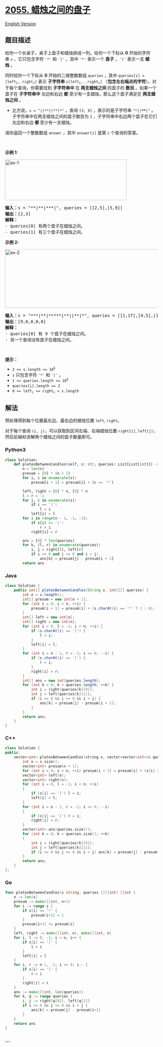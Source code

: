 # [2055. 蜡烛之间的盘子](https://leetcode.cn/problems/plates-between-candles)

[English Version](/solution/2000-2099/2055.Plates%20Between%20Candles/README_EN.md)

## 题目描述

<!-- 这里写题目描述 -->

<p>给你一个长桌子，桌子上盘子和蜡烛排成一列。给你一个下标从 <strong>0</strong>&nbsp;开始的字符串&nbsp;<code>s</code>&nbsp;，它只包含字符&nbsp;<code>'*'</code> 和&nbsp;<code>'|'</code>&nbsp;，其中&nbsp;<code>'*'</code>&nbsp;表示一个 <strong>盘子</strong>&nbsp;，<code>'|'</code>&nbsp;表示一支&nbsp;<strong>蜡烛</strong>&nbsp;。</p>

<p>同时给你一个下标从 <strong>0</strong>&nbsp;开始的二维整数数组&nbsp;<code>queries</code>&nbsp;，其中&nbsp;<code>queries[i] = [left<sub>i</sub>, right<sub>i</sub>]</code>&nbsp;表示 <strong>子字符串</strong>&nbsp;<code>s[left<sub>i</sub>...right<sub>i</sub>]</code>&nbsp;（<strong>包含左右端点的字符</strong>）。对于每个查询，你需要找到 <strong>子字符串中</strong>&nbsp;在 <strong>两支蜡烛之间</strong>&nbsp;的盘子的 <b>数目</b>&nbsp;。如果一个盘子在 <strong>子字符串中</strong>&nbsp;左边和右边 <strong>都</strong>&nbsp;至少有一支蜡烛，那么这个盘子满足在 <strong>两支蜡烛之间</strong>&nbsp;。</p>

<ul>
	<li>比方说，<code>s = "||**||**|*"</code>&nbsp;，查询&nbsp;<code>[3, 8]</code>&nbsp;，表示的是子字符串&nbsp;<code>"*||<strong><em>**</em></strong>|"</code>&nbsp;。子字符串中在两支蜡烛之间的盘子数目为&nbsp;<code>2</code>&nbsp;，子字符串中右边两个盘子在它们左边和右边 <strong>都 </strong>至少有一支蜡烛。</li>
</ul>

<p>请你返回一个整数数组&nbsp;<code>answer</code>&nbsp;，其中&nbsp;<code>answer[i]</code>&nbsp;是第&nbsp;<code>i</code>&nbsp;个查询的答案。</p>

<p>&nbsp;</p>

<p><strong>示例 1:</strong></p>

<p><img alt="ex-1" src="https://cdn.jsdelivr.net/gh/doocs/leetcode@main/solution/2000-2099/2055.Plates%20Between%20Candles/images/ex-1.png" style="width: 400px; height: 134px;"></p>

<pre><b>输入：</b>s = "**|**|***|", queries = [[2,5],[5,9]]
<b>输出：</b>[2,3]
<b>解释：</b>
- queries[0] 有两个盘子在蜡烛之间。
- queries[1] 有三个盘子在蜡烛之间。
</pre>

<p><strong>示例 2:</strong></p>

<p><img alt="ex-2" src="https://cdn.jsdelivr.net/gh/doocs/leetcode@main/solution/2000-2099/2055.Plates%20Between%20Candles/images/ex-2.png" style="width: 600px; height: 193px;"></p>

<pre><b>输入：</b>s = "***|**|*****|**||**|*", queries = [[1,17],[4,5],[14,17],[5,11],[15,16]]
<b>输出：</b>[9,0,0,0,0]
<strong>解释：</strong>
- queries[0] 有 9 个盘子在蜡烛之间。
- 另一个查询没有盘子在蜡烛之间。
</pre>

<p>&nbsp;</p>

<p><strong>提示：</strong></p>

<ul>
	<li><code>3 &lt;= s.length &lt;= 10<sup>5</sup></code></li>
	<li><code>s</code>&nbsp;只包含字符&nbsp;<code>'*'</code> 和&nbsp;<code>'|'</code>&nbsp;。</li>
	<li><code>1 &lt;= queries.length &lt;= 10<sup>5</sup></code></li>
	<li><code>queries[i].length == 2</code></li>
	<li><code>0 &lt;= left<sub>i</sub> &lt;= right<sub>i</sub> &lt; s.length</code></li>
</ul>

## 解法

<!-- 这里可写通用的实现逻辑 -->

预处理得到每个位置最左边、最右边的蜡烛位置 `left`, `right`。

对于每个查询 `(i, j)`，可以获取到区间左端、右端蜡烛位置 `right[i]`, `left[j]`，然后前缀和求解两个蜡烛之间的盘子数量即可。

<!-- tabs:start -->

### **Python3**

<!-- 这里可写当前语言的特殊实现逻辑 -->

```python
class Solution:
    def platesBetweenCandles(self, s: str, queries: List[List[int]]) -> List[int]:
        n = len(s)
        presum = [0] * (n + 1)
        for i, c in enumerate(s):
            presum[i + 1] = presum[i] + (c == '*')

        left, right = [0] * n, [0] * n
        l = r = -1
        for i, c in enumerate(s):
            if c == '|':
                l = i
            left[i] = l
        for i in range(n - 1, -1, -1):
            if s[i] == '|':
                r = i
            right[i] = r

        ans = [0] * len(queries)
        for k, (l, r) in enumerate(queries):
            i, j = right[l], left[r]
            if i >= 0 and j >= 0 and i < j:
                ans[k] = presum[j] - presum[i + 1]
        return ans
```

### **Java**

<!-- 这里可写当前语言的特殊实现逻辑 -->

```java
class Solution {
    public int[] platesBetweenCandles(String s, int[][] queries) {
        int n = s.length();
        int[] presum = new int[n + 1];
        for (int i = 0; i < n; ++i) {
            presum[i + 1] = presum[i] + (s.charAt(i) == '*' ? 1 : 0);
        }
        int[] left = new int[n];
        int[] right = new int[n];
        for (int i = 0, l = -1; i < n; ++i) {
            if (s.charAt(i) == '|') {
                l = i;
            }
            left[i] = l;
        }
        for (int i = n - 1, r = -1; i >= 0; --i) {
            if (s.charAt(i) == '|') {
                r = i;
            }
            right[i] = r;
        }
        int[] ans = new int[queries.length];
        for (int k = 0; k < queries.length; ++k) {
            int i = right[queries[k][0]];
            int j = left[queries[k][1]];
            if (i >= 0 && j >= 0 && i < j) {
                ans[k] = presum[j] - presum[i + 1];
            }
        }
        return ans;
    }
}
```

### **C++**

```cpp
class Solution {
public:
    vector<int> platesBetweenCandles(string s, vector<vector<int>>& queries) {
        int n = s.size();
        vector<int> presum(n + 1);
        for (int i = 0; i < n; ++i) presum[i + 1] = presum[i] + (s[i] == '*');
        vector<int> left(n);
        vector<int> right(n);
        for (int i = 0, l = -1; i < n; ++i)
        {
            if (s[i] == '|') l = i;
            left[i] = l;
        }
        for (int i = n - 1, r = -1; i >= 0; --i)
        {
            if (s[i] == '|') r = i;
            right[i] = r;
        }
        vector<int> ans(queries.size());
        for (int k = 0; k < queries.size(); ++k)
        {
            int i = right[queries[k][0]];
            int j = left[queries[k][1]];
            if (i >= 0 && j >= 0 && i < j) ans[k] = presum[j] - presum[i + 1];
        }
        return ans;
    }
};
```

### **Go**

```go
func platesBetweenCandles(s string, queries [][]int) []int {
	n := len(s)
	presum := make([]int, n+1)
	for i := range s {
		if s[i] == '*' {
			presum[i+1] = 1
		}
		presum[i+1] += presum[i]
	}
	left, right := make([]int, n), make([]int, n)
	for i, l := 0, -1; i < n; i++ {
		if s[i] == '|' {
			l = i
		}
		left[i] = l
	}
	for i, r := n-1, -1; i >= 0; i-- {
		if s[i] == '|' {
			r = i
		}
		right[i] = r
	}
	ans := make([]int, len(queries))
	for k, q := range queries {
		i, j := right[q[0]], left[q[1]]
		if i >= 0 && j >= 0 && i < j {
			ans[k] = presum[j] - presum[i+1]
		}
	}
	return ans
}
```

### **...**

```

```

<!-- tabs:end -->
